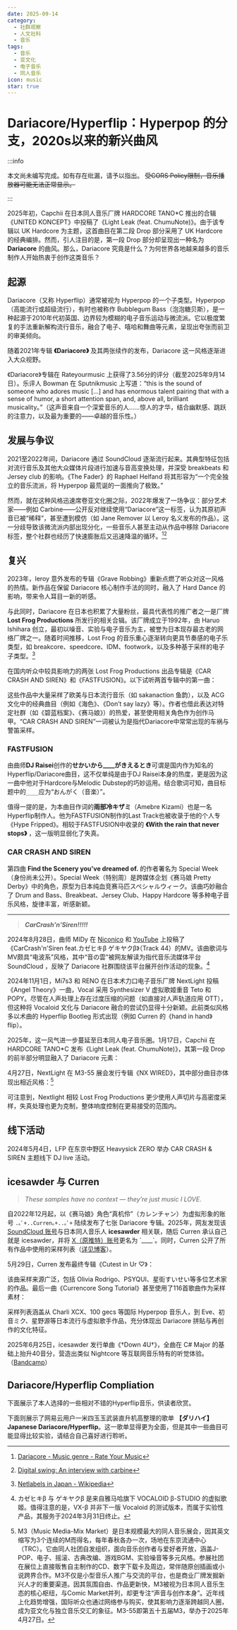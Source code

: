 ```yaml
---
date: 2025-09-14
category:
  - 社群观察
  - 人文社科
  - 音乐
tags: 
  - 音乐
  - 亚文化
  - 电子音乐
  - 同人音乐
icon: music
star: true
---
```

# Dariacore/Hyperflip：Hyperpop 的分支，2020s以来的新兴曲风

:::info

本文尚未编写完成。如有存在纰漏，请予以指出。
~~受CORS Policy限制，音乐播放器可能无法正常显示。~~

:::

2025年初，Capchii 在日本同人音乐厂牌 HARDCORE TANO*C 推出的合辑《UNITED KONCEPT》中投稿了《Light Leak (feat. ChumuNote)》。由于该专辑以 UK Hardcore 为主题，这首曲目在第二段 Drop 部分采用了 UK Hardcore 的经典编排。然而，引人注目的是，第一段 Drop 部分却呈现出一种名为 **Dariacore** 的曲风。那么，Dariacore 究竟是什么？为何世界各地越来越多的音乐制作人开始热衷于创作这类音乐？

## 起源

Dariacore（又称 Hyperflip）通常被视为 Hyperpop 的一个子类型。Hyperpop（高能流行或超级流行），有时也被称作 Bubblegum Bass（泡泡糖贝斯），是一种起源于2010年代初英国、边界较为模糊的电子音乐运动与微流派。它以极度繁复的手法重新解构流行音乐，融合了电子、嘻哈和舞曲等元素，呈现出夸张而前卫的审美倾向。

随着2021年专辑 **《Dariacore》** 及其两张续作的发布，Dariacore 这一风格逐渐进入大众视野。

<Meting mid="1948269321" type="song" api="https://meting-api.saop.cc/api??server=:server&type=:type&id=:id"/>

《Dariacore》专辑在 Rateyourmusic 上获得了3.56分的评分（截至2025年9月14日）。乐评人 Bowman 在 Sputnikmusic 上写道：“this is the sound of someone who adores music […] and has enormous talent pairing that with a sense of humor, a short attention span, and, above all, brilliant musicality。”（这声音来自一个深爱音乐的人……惊人的才华，结合幽默感、跳跃的注意力，以及最为重要的——卓越的音乐性。）

## 发展与争议

2021至2022年间，Dariacore 通过 SoundCloud 逐渐流行起来。其典型特征包括对流行音乐及其他大众媒体片段进行加速与音高变换处理，并深受 breakbeats 和 Jersey club 的影响。《The Fader》的 Raphael Helfand 将其形容为“一个完全独立的音乐流派，将 Hyperpop 最荒诞的一面推向了极致。”

然而，就在这种风格迅速席卷亚文化圈之际，2022年爆发了一场争议：部分艺术家——例如 Carbine——公开反对继续使用“Dariacore”这一标签，认为其原初声音已被“稀释”，甚至遭到模仿（如 Jane Remover 以 Leroy 名义发布的作品）。这一分歧导致该微流派内部出现分化，一些音乐人甚至主动从作品中移除 Dariacore 标签，整个社群也经历了快速膨胀后又迅速降温的循环。[^1][^2]

## 复兴

2023年，leroy 意外发布的专辑《Grave Robbing》重新点燃了听众对这一风格的热情。新作品在保留 Dariacore 核心制作手法的同时，融入了 Hard Dance 的影响，带来令人耳目一新的听感。

与此同时，Dariacore 在日本也积累了大量粉丝，最具代表性的推广者之一是厂牌 **Lost Frog Productions** 所发行的相关合辑。该厂牌成立于1992年，由 Haruo Ishihara 创立，最初以噪音、实验与电子音乐为主，被誉为日本现存最古老的网络厂牌之一。随着时间推移，Lost Frog 的音乐重心逐渐转向更具节奏感的电子乐类型，如 breakcore、speedcore、IDM、footwork，以及多种基于采样的电子子类型。[^3]

在国内听众中较具影响力的两张 Lost Frog Productions 出品专辑是《CAR CRASH AND SIREN》和《FASTFUSION》。以下试听两首专辑中的第一曲：

<Meting mid="2082115887" type="song" api="https://meting-api.saop.cc/api??server=:server&type=:type&id=:id"/>

<Meting mid="2150486811" type="song" api="https://meting-api.saop.cc/api??server=:server&type=:type&id=:id"/>

这些作品中大量采样了欧美与日本流行音乐（如 sakanaction 鱼韵），以及 ACG 文化中的经典曲目（例如《海色》、《Don’t say lazy》等）。作者也借此表达对特定社群（如《碧蓝档案》、《赛马娘》）的热爱，甚至使用相关角色作为创作马甲。“CAR CRASH AND SIREN”一词被认为是指代Dariacore中常常出现的车祸与警笛采样。

### FASTFUSION

由曲师**DJ Raisei**创作的**せかいから____がきえるとき**可谓是国内作为知名的Hyperflip/Dariacore曲目，这不仅单纯是由于DJ Raisei本身的热度，更是因为这一曲中他对于Hardcore与Melodic Dubstep的巧妙运用。结合歌词可知，曲目标题中的`____`应为“おんがく（音楽）”。

<Meting mid="2082115896" type="song" api="https://meting-api.saop.cc/api??server=:server&type=:type&id=:id"/>

值得一提的是，为本曲目作词的**雨部冷キザミ**（Amebre Kizami）也是一名Hyperflip制作人。他为FASTFUSION制作的Last Track也被收录于他的个人专《Hype Fripped》。相较于FASTFUSION中收录的 **《With the rain that never stops》** ，这一版明显弱化了失真。

<Meting mid="2653091349" type="song" api="https://meting-api.saop.cc/api??server=:server&type=:type&id=:id"/>


### CAR CRASH AND SIREN

第四曲 **Find the Scenery you've dreamed of.** 的作者署名为 Special Week（身份尚未公开）。Special Week（特别周）是跨媒体企划《赛马娘 Pretty Derby》中的角色，原型为日本纯血竞赛马匹スペシャルウィーク。该曲巧妙融合了 Drum and Bass、Breakbeat、Jersey Club、Happy Hardcore 等多种电子音乐风格，旋律丰富，听感新颖。

<Meting mid="2150486813" type="song" api="https://meting-api.saop.cc/api??server=:server&type=:type&id=:id"/>

---

> ***CarCrash'n'Siren!!!!!***

2024年8月28日，曲师 MIDy 在 [Niconico](https://www.nicovideo.jp/watch/sm44030710) 和 [YouTube](https://www.youtube.com/watch?v=Gov2u6LAuIU) 上投稿了《CarCrash'n'Siren feat.カゼヒキβ ゲキヤクβ》（Track 44）的MV。该曲歌词与MV颇具“电波系”风格，其中“音の雲”被网友解读为指代音乐流媒体平台 SoundCloud ，反映了 Dariacore 社群围绕该平台展开创作活动的现象。[^4]

<BiliBili bvid="BV1hRsKeoEwd" />

<Meting mid="2150484363" type="song" api="https://meting-api.saop.cc/api??server=:server&type=:type&id=:id"/>

2024年11月1日，Mi7s3 和 RENO 在日本术力口电子音乐厂牌 NextLight 投稿《Angel Theory》一曲，Vocal 采用 Synthesizer V 虚拟歌姬重音 Teto 和 POPY。尽管在人声处理上存在过度压缩的问题（如直接对人声轨道应用 OTT），但这种将 Vocaloid 文化与 Dariacore 融合的尝试仍显得十分新颖。此前类似风格多以术曲的 Hyperflip Bootleg 形式出现（例如 Curren 的《hand in hand》flip）。

<Meting mid="2638192885" type="song" api="https://meting-api.saop.cc/api??server=:server&type=:type&id=:id"/>

2025年，这一风气进一步蔓延至日本同人电子音乐圈。1月17日，Capchii 在 HARDCORE TANO*C 发布《Light Leak (feat. ChumuNote)》，其第一段 Drop 的前半部分明显融入了 Dariacore 元素：

<Meting mid="2665678520" type="song" api="https://meting-api.saop.cc/api??server=:server&type=:type&id=:id"/>

4月27日，NextLight 在 M3-55 展会发行专辑《NX WIRED》，其中部分曲目亦体现出相近风格：[^5]

<Meting mid="2707038471" type="song" api="https://meting-api.saop.cc/api??server=:server&type=:type&id=:id"/>

可注意到，Nextlight 相较 Lost Frog Productions 更少使用人声切片与高密度采样，失真处理也更为克制，整体响度控制在更易接受的范围内。

## 线下活动

2024年5月4日，LFP 在东京中野区 Heavysick ZERO 举办 CAR CRASH & SIREN 主题线下 DJ live 活动。

<BiliBili bvid="BV1t11DY5EFs" />

## icesawder 与 Curren

> *These samples have no context — they’re just music I LOVE.*

自2022年12月起，以《赛马娘》角色“真机伶”（カレンチャン）为虚拟形象的账号 `.｡ﾟ+..Curren｡+..｡ﾟ+` 陆续发布了七张 Dariacore 专辑。2025年，网友发现该 [SoundCloud 账号](https://soundcloud.com/lookatcurren)与日本同人音乐人 **icesawder** 相关联，随后 Curren 承认自己就是 icesawder，并将 [X（原推特）账号](https://x.com/__curren__)更名为 `____`。同时，Curren 公开了所有作品中使用的采样列表（[详见博客](https://lookatcurren.blog.fc2.com/blog-entry-1.html)）。

5月29日，Curren 发布最终专辑《Cutest in Ur ♡》：

<Meting mid="2714684580" type="song" api="https://meting-api.saop.cc/api??server=:server&type=:type&id=:id"/>

该曲采样来源广泛，包括 Olivia Rodrigo、PSYQUI、星街すいせい等多位艺术家的作品。最后一曲《Currencore Song Tutorial》甚至使用了116首歌曲作为采样素材：

<Meting mid="2714684581" type="song" api="https://meting-api.saop.cc/api??server=:server&type=:type&id=:id"/>

采样列表涵盖从 Charli XCX、100 gecs 等国际 Hyperpop 音乐人，到 Eve、初音ミク、星野源等日本流行与虚拟歌手作品，充分体现出 Dariacore 拼贴与再创作的文化特征。

2025年6月25日，icesawder 发行单曲《†Down 4U†》，全曲在 C# Major 的基础上抬升40音分，营造出类似 Nightcore 等互联网音乐特有的听觉体验。（[Bandcamp](https://icesawder.bandcamp.com/track/down-4u)）

<Meting mid="2723416418" type="song" api="https://meting-api.saop.cc/api??server=:server&type=:type&id=:id"/>

## Dariacore/Hyperflip Compliation

下面展示了本人选择的一些相对不错的Hyperflip音乐，供读者欣赏。

<Meting mid="14288201307" type="playlist" api="https://meting-api.saop.cc/api??server=:server&type=:type&id=:id"/>

下面则展示了网易云用户一米四玉玉武装直升机高整理的歌单 **【ダリハイ】Japanese Dariacore/Hyperflip**。这一歌单显得更为全面，但是其中一些曲目可能显得比较实验，请结合自己喜好进行聆听。

<Meting mid="10093420008" type="playlist" api="https://meting-api.saop.cc/api??server=:server&type=:type&id=:id"/>


[^1]: [Dariacore - Music genre - Rate Your Music](https://rateyourmusic.com/genre/dariacore/)  
[^2]: [Digital swing: An interview with carbine](https://nobells.blog/carbine-interview/)  
[^3]: [Netlabels in Japan - Wikipedia](https://en.wikipedia.org/wiki/Netlabels_in_Japan#Lost_Frog_Productions)  
[^4]: カゼヒキβ 与 ゲキヤクβ 是来自雅马哈旗下 VOCALOID β-STUDIO 的虚拟歌姬。值得注意的是，VX-β 并非下一版 Vocaloid 的测试版本，而属于实验性产品，其服务于2024年3月31日终止。
[^5]: M3（Music Media-Mix Market）是日本规模最大的同人音乐展会，因其英文缩写为3个连续的M而得名，每年春秋各办一次，场地在东京流通中心（TRC）。它由同人社团自发组织，面向音乐创作者与爱好者开放，涵盖J-POP、电子、摇滚、古典改编、游戏BGM、实验噪音等多元风格。参展社团在展位上直接贩售自主制作的CD、数字下载卡及周边，常伴随原创插画或小说跨界合作。M3不仅是小型音乐人推广与交流的平台，也是商业厂牌发掘新兴人才的重要渠道。因其氛围自由、作品更新快，M3被视为日本同人音乐生态的核心枢纽，与Comic Market并列，却更专注“声音与创作本身”。近年线上化趋势增强，国际听众也通过网络参与购买，使其影响力逐渐跨越同人圈，成为亚文化与独立音乐交汇的象征。M3-55即第五十五届M3，举办于2025年4月27日。
